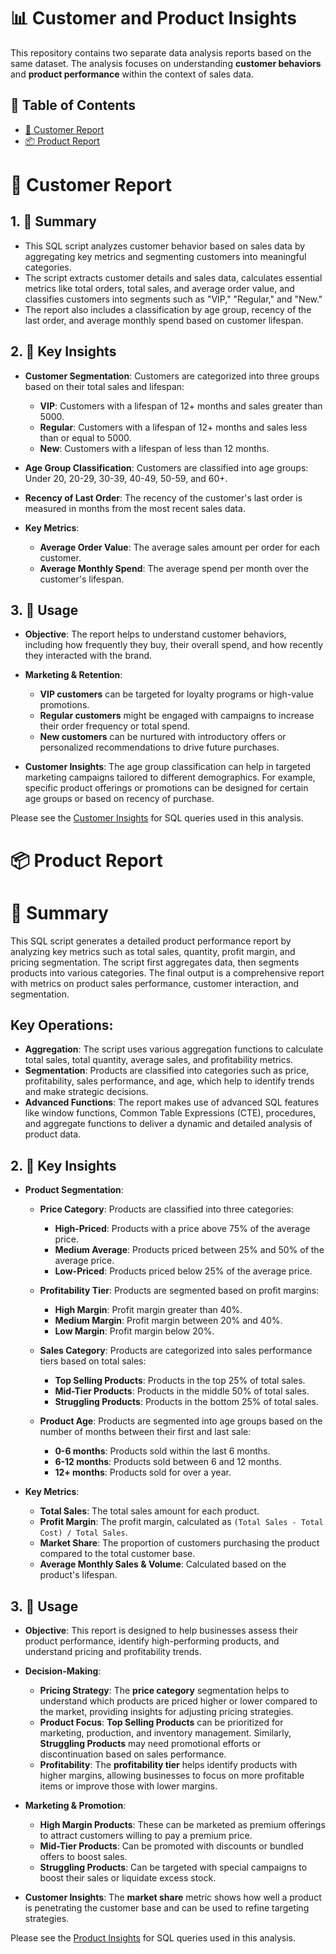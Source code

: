 # 📊 Customer and Product Insights

This repository contains two separate data analysis reports based on the same dataset. The analysis focuses on understanding **customer behaviors** and **product performance** within the context of sales data.

## 📑 Table of Contents

- [👥 Customer Report](./CUSTOMERS%20REPORT/)
- [📦 Product Report](./PRODUCTS%20REPORT/)

# 👥 Customer Report

## 1. 📝 Summary

- This SQL script analyzes customer behavior based on sales data by aggregating key metrics and segmenting customers into meaningful categories.
- The script extracts customer details and sales data, calculates essential metrics like total orders, total sales, and average order value, and classifies customers into segments such as "VIP," "Regular," and "New."
- The report also includes a classification by age group, recency of the last order, and average monthly spend based on customer lifespan.

## 2. 🔑 Key Insights

- **Customer Segmentation**: Customers are categorized into three groups based on their total sales and lifespan:
  - **VIP**: Customers with a lifespan of 12+ months and sales greater than 5000.
  - **Regular**: Customers with a lifespan of 12+ months and sales less than or equal to 5000.
  - **New**: Customers with a lifespan of less than 12 months.
  
- **Age Group Classification**: Customers are classified into age groups: Under 20, 20-29, 30-39, 40-49, 50-59, and 60+.
  
- **Recency of Last Order**: The recency of the customer's last order is measured in months from the most recent sales data.
  
- **Key Metrics**:
  - **Average Order Value**: The average sales amount per order for each customer.
  - **Average Monthly Spend**: The average spend per month over the customer's lifespan.

## 3. 🎯 Usage

- **Objective**: The report helps to understand customer behaviors, including how frequently they buy, their overall spend, and how recently they interacted with the brand.
  
- **Marketing & Retention**: 
  - **VIP customers** can be targeted for loyalty programs or high-value promotions.
  - **Regular customers** might be engaged with campaigns to increase their order frequency or total spend.
  - **New customers** can be nurtured with introductory offers or personalized recommendations to drive future purchases.
  
- **Customer Insights**: The age group classification can help in targeted marketing campaigns tailored to different demographics. For example, specific product offerings or promotions can be designed for certain age groups or based on recency of purchase.

Please see the [Customer Insights](./CUSTOMERS%20REPORT/Customer%20Insights.sql) for SQL queries used in this analysis.

# 📦 Product Report

# 📝 Summary
This SQL script generates a detailed product performance report by analyzing key metrics such as total sales, quantity, profit margin, and pricing segmentation. The script first aggregates data, then segments products into various categories. The final output is a comprehensive report with metrics on product sales performance, customer interaction, and segmentation.

## Key Operations:
- **Aggregation**: The script uses various aggregation functions to calculate total sales, total quantity, average sales, and profitability metrics. 
- **Segmentation**: Products are classified into categories such as price, profitability, sales performance, and age, which help to identify trends and make strategic decisions. 
- **Advanced Functions**: The report makes use of advanced SQL features like window functions, Common Table Expressions (CTE), procedures, and aggregate functions to deliver a dynamic and detailed analysis of product data.


## 2. 🔑 Key Insights

- **Product Segmentation**:
  - **Price Category**: Products are classified into three categories:
    - **High-Priced**: Products with a price above 75% of the average price.
    - **Medium Average**: Products priced between 25% and 50% of the average price.
    - **Low-Priced**: Products priced below 25% of the average price.
  
  - **Profitability Tier**: Products are segmented based on profit margins:
    - **High Margin**: Profit margin greater than 40%.
    - **Medium Margin**: Profit margin between 20% and 40%.
    - **Low Margin**: Profit margin below 20%.
  
  - **Sales Category**: Products are categorized into sales performance tiers based on total sales:
    - **Top Selling Products**: Products in the top 25% of total sales.
    - **Mid-Tier Products**: Products in the middle 50% of total sales.
    - **Struggling Products**: Products in the bottom 25% of total sales.
  
  - **Product Age**: Products are segmented into age groups based on the number of months between their first and last sale:
    - **0-6 months**: Products sold within the last 6 months.
    - **6-12 months**: Products sold between 6 and 12 months.
    - **12+ months**: Products sold for over a year.

- **Key Metrics**:
  - **Total Sales**: The total sales amount for each product.
  - **Profit Margin**: The profit margin, calculated as `(Total Sales - Total Cost) / Total Sales`.
  - **Market Share**: The proportion of customers purchasing the product compared to the total customer base.
  - **Average Monthly Sales & Volume**: Calculated based on the product's lifespan.

## 3. 🎯 Usage

- **Objective**: This report is designed to help businesses assess their product performance, identify high-performing products, and understand pricing and profitability trends.
  
- **Decision-Making**:
  - **Pricing Strategy**: The **price category** segmentation helps to understand which products are priced higher or lower compared to the market, providing insights for adjusting pricing strategies.
  - **Product Focus**: **Top Selling Products** can be prioritized for marketing, production, and inventory management. Similarly, **Struggling Products** may need promotional efforts or discontinuation based on sales performance.
  - **Profitability**: The **profitability tier** helps identify products with higher margins, allowing businesses to focus on more profitable items or improve those with lower margins.
  
- **Marketing & Promotion**:
  - **High Margin Products**: These can be marketed as premium offerings to attract customers willing to pay a premium price.
  - **Mid-Tier Products**: Can be promoted with discounts or bundled offers to boost sales.
  - **Struggling Products**: Can be targeted with special campaigns to boost their sales or liquidate excess stock.

- **Customer Insights**: The **market share** metric shows how well a product is penetrating the customer base and can be used to refine targeting strategies.

Please see the [Product Insights](./PRODUCTS%20REPORT/Product%20Insights.sql) for SQL queries used in this analysis.
